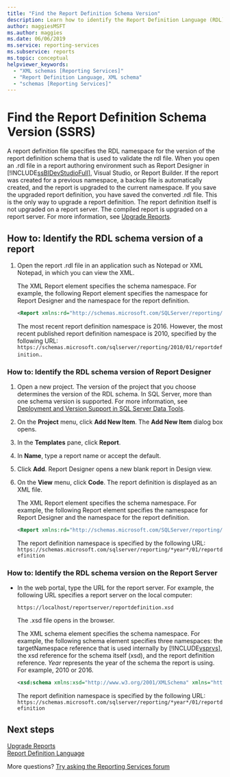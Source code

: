 ```yaml
---
title: "Find the Report Definition Schema Version"
description: Learn how to identify the Report Definition Language (RDL) schema version of your report definition file.
author: maggiesMSFT
ms.author: maggies
ms.date: 06/06/2019
ms.service: reporting-services
ms.subservice: reports
ms.topic: conceptual
helpviewer_keywords:
  - "XML schemas [Reporting Services]"
  - "Report Definition Language, XML schema"
  - "schemas [Reporting Services]"
---
```


# Find the Report Definition Schema Version (SSRS)

A report definition file specifies the RDL namespace for the version of the report definition schema that is used to validate the rdl file. When you open an .rdl file in a report authoring environment such as Report Designer in [!INCLUDE[ssBIDevStudioFull](../../includes/ssbidevstudiofull-md.md)], Visual Studio, or Report Builder. If the report was created for a previous namespace, a backup file is automatically created, and the report is upgraded to the current namespace. If you save the upgraded report definition, you have saved the converted .rdl file. This is the only way to upgrade a report definition. The report definition itself is not upgraded on a report server. The compiled report is upgraded on a report server. For more information, see [Upgrade Reports](../../reporting-services/install-windows/upgrade-reports.md).  
  
## How to: Identify the RDL schema version of a report  
  
1. Open the report .rdl file in an application such as Notepad or XML Notepad, in which you can view the XML.  
  
     The XML Report element specifies the schema namespace. For example, the following Report element specifies the namespace for Report Designer and the namespace for the report definition.  
  
    ``` XML 
    <Report xmlns:rd="http://schemas.microsoft.com/SQLServer/reporting/reportdesigner" xmlns="http://schemas.microsoft.com/sqlserver/reporting/2016/01/reportdefinition" xmlns:df="http://schemas.microsoft.com/sqlserver/reporting/2016/01/reportdefinition/defaultfontfamily" MustUnderstand="df">  
    ```  
  
     The most recent report definition namespace is 2016. However, the most recent published report definition namespace is 2010, specified by the following URL: `https://schemas.microsoft.com/sqlserver/reporting/2010/01/reportdefinition`..
  
### How to: Identify the RDL schema version of Report Designer  
  
1.  Open a new project. The version of the project that you choose determines the version of the RDL schema. In SQL Server, more than one schema version is supported. For more information, see [Deployment and Version Support in SQL Server Data Tools](../../reporting-services/tools/deployment-and-version-support-in-sql-server-data-tools-ssrs.md).  
  
2.  On the **Project** menu, click **Add New Item**. The **Add New Item** dialog box opens.  
  
3.  In the **Templates** pane, click **Report**.  
  
4.  In **Name**, type a report name or accept the default.  
  
5.  Click **Add**. Report Designer opens a new blank report in Design view.  
  
6.  On the **View** menu, click **Code**. The report definition is displayed as an XML file.  
  
    The XML Report element specifies the schema namespace. For example, the following Report element specifies the namespace for Report Designer and the namespace for the report definition.  
  
    ``` XML 
    <Report xmlns:rd="http://schemas.microsoft.com/SQLServer/reporting/reportdesigner" xmlns="http://schemas.microsoft.com/sqlserver/reporting/*year*/01/reportdefinition" xmlns:df="http://schemas.microsoft.com/sqlserver/reporting/*year*/01/reportdefinition/defaultfontfamily" MustUnderstand="df">  
    ```  
  
     The report definition namespace is specified by the following URL: `https://schemas.microsoft.com/sqlserver/reporting/*year*/01/reportdefinition`  
  
### How to: Identify the RDL schema version on the Report Server  
  
-   In the web portal, type the URL for the report server. For example, the following URL specifies a report server on the local computer:  
  
     `https://localhost/reportserver/reportdefinition.xsd`  
  
     The .xsd file opens in the browser.  
  
     The XML schema element specifies the schema namespace. For example, the following schema element specifies three namespaces: the targetNamespace reference that is used internally by [!INCLUDE[vsprvs](../../includes/vsprvs-md.md)], the xsd reference for the schema itself (xsd), and the report definition reference.  *Year* represents the year of the schema the report is using. For example, 2010 or 2016.
  
    ``` XML  
    <xsd:schema xmlns:xsd="http://www.w3.org/2001/XMLSchema" xmlns="http://schemas.microsoft.com/sqlserver/reporting/*year*/01/reportdefinition" targetNamespace="http://schemas.microsoft.com/sqlserver/reporting/*year*/01/reportdefinition" elementFormDefault="qualified">  
    ```  
  
     The report definition namespace is specified by the following URL: `https://schemas.microsoft.com/sqlserver/reporting/*year*/01/reportdefinition`  

## Next steps
[Upgrade Reports](../../reporting-services/install-windows/upgrade-reports.md)   
[Report Definition Language](../../reporting-services/reports/report-definition-language-ssrs.md)   

More questions? [Try asking the Reporting Services forum](https://go.microsoft.com/fwlink/?LinkId=620231)
